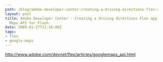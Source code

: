 ```yaml
---
path: /blog/adobe-developer-center-creating-a-driving-directions-flex-app-using-the-google-maps-api-for-flash/
layout: post
title: Adobe Developer Center - Creating a driving directions Flex app using the Google
  Maps API for Flash
date: 2009-01-27T11:16:06Z
tags:
- flex
- google-maps
---
```


<a href="http://www.adobe.com/devnet/flex/articles/googlemaps_api.html">http://www.adobe.com/devnet/flex/articles/googlemaps_api.html</a>